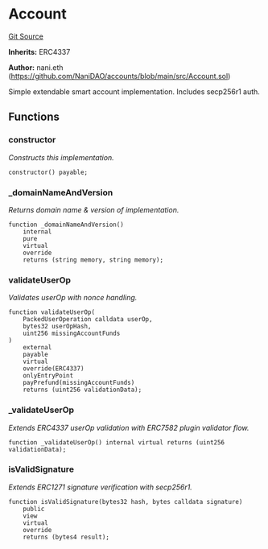 # Account
[Git Source](https://github.com/NaniDAO/accounts/blob/63982073a58fb6da94e594d61906f20468a541f4/src/Account.sol)

**Inherits:**
ERC4337

**Author:**
nani.eth (https://github.com/NaniDAO/accounts/blob/main/src/Account.sol)

Simple extendable smart account implementation. Includes secp256r1 auth.


## Functions
### constructor

*Constructs
this implementation.*


```solidity
constructor() payable;
```

### _domainNameAndVersion

*Returns domain name
& version of implementation.*


```solidity
function _domainNameAndVersion()
    internal
    pure
    virtual
    override
    returns (string memory, string memory);
```

### validateUserOp

*Validates userOp
with nonce handling.*


```solidity
function validateUserOp(
    PackedUserOperation calldata userOp,
    bytes32 userOpHash,
    uint256 missingAccountFunds
)
    external
    payable
    virtual
    override(ERC4337)
    onlyEntryPoint
    payPrefund(missingAccountFunds)
    returns (uint256 validationData);
```

### _validateUserOp

*Extends ERC4337 userOp validation with ERC7582 plugin validator flow.*


```solidity
function _validateUserOp() internal virtual returns (uint256 validationData);
```

### isValidSignature

*Extends ERC1271 signature verification with secp256r1.*


```solidity
function isValidSignature(bytes32 hash, bytes calldata signature)
    public
    view
    virtual
    override
    returns (bytes4 result);
```

